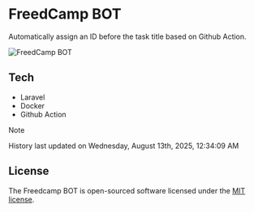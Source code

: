 # FreedCamp BOT

Automatically assign an ID before the task title based on Github Action.

![FreedCamp BOT](https://repository-images.githubusercontent.com/737932867/7d34798b-2680-471c-b089-a78a718d3d6a)

## Tech

- Laravel
- Docker
- Github Action

> [!NOTE]  
> History last updated on Wednesday, August 13th, 2025, 12:34:09 AM

## License

The Freedcamp BOT is open-sourced software licensed under the [MIT license](https://opensource.org/licenses/MIT).
